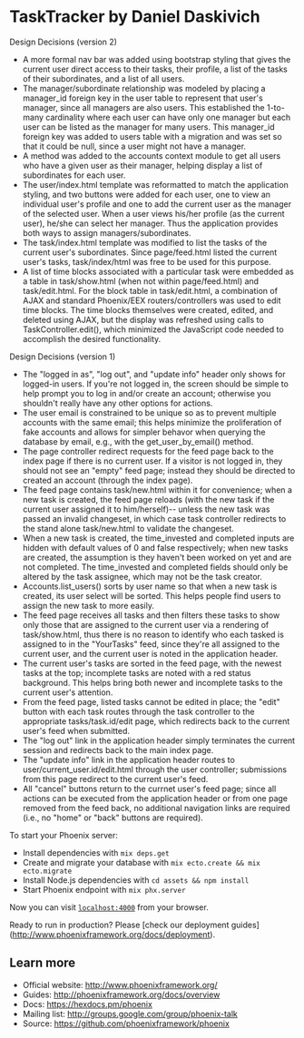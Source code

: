 # TaskTracker by Daniel Daskivich

Design Decisions (version 2)

  * A more formal nav bar was added using bootstrap styling that gives
    the current user direct access to their tasks, their profile, a list
    of the tasks of their subordinates, and a list of all users.
  * The manager/subordinate relationship was modeled by placing a 
    manager_id foreign key in the user table to represent that user's 
    manager, since all managers are also users. This established the 1-to-many
    cardinality where each user can have only one manager but each
    user can be listed as the manager for many users. This manager_id
    foreign key was added to users table with a migration and was set
    so that it could be null, since a user might not have a manager.
  * A method was added to the accounts context module to get all users
    who have a given user as their manager, helping display a list of
    subordinates for each user.
  * The user/index.html template was reformatted to match the application
    styling, and two buttons were added for each user, one to view an 
    individual user's profile and one to add the current user as the manager
    of the selected user. When a user views his/her profile (as the current
    user), he/she can select her manager. Thus the application provides
    both ways to assign managers/subordinates.
  * The task/index.html template was modified to list the tasks of the
    current user's subordinates. Since page/feed.html listed the current
    user's tasks, task/index/html was free to be used for this purpose.
  * A list of time blocks associated with a particular task were
    embedded as a table in task/show.html (when not within page/feed.html)
    and task/edit.html. For the block table in task/edit.html, a combination
    of AJAX and standard Phoenix/EEX routers/controllers was used
    to edit time blocks. The time blocks themselves were created, edited,
    and deleted using AJAX, but the display was refreshed using calls
    to TaskController.edit(), which minimized the JavaScript code needed
    to accomplish the desired functionality.

Design Decisions (version 1)

  * The "logged in as", "log out", and "update info" header only shows
    for logged-in users. If you're not logged in, the screen should be
    simple to help prompt you to log in and/or create an account; otherwise
    you shouldn't really have any other options for actions.
  * The user email is constrained to be unique so as to prevent
    multiple accounts with the same email; this helps minimize
    the proliferation of fake accounts and allows for simpler behavor 
    when querying the database by email, e.g., with the get_user_by_email() 
    method.
  * The page controller redirect requests for the feed page
    back to the index page if there is no current user. If a visitor is
    not logged in, they should not see an "empty" feed page; instead
    they should be directed to created an account (through the index page).
  * The feed page contains task/new.html within it for convenience;
    when a new task is created, the feed page reloads
    (with the new task if the current user assigned it to him/herself)--
    unless the new task was passed an invalid changeset,
    in which case task controller redirects to the stand alone task/new.html
    to validate the changeset.
  * When a new task is created, the time_invested and completed inputs
    are hidden with default values of 0 and false respectively;
    when new tasks are created, the assumption is they haven't
    been worked on yet and are not completed. The time_invested and completed
    fields should only be altered by the task assignee, 
    which may not be the task creator.
  * Accounts.list_users() sorts by user name so that when a new task
    is created, its user select will be sorted. This helps people find
    users to assign the new task to more easily.
  * The feed page receives all tasks and then filters these tasks
    to show only those that are assigned to the current user
    via a rendering of task/show.html, thus there is no reason to identify 
    who each tasked is assigned to in the "YourTasks" feed, 
    since they're all assigned to the current user,
    and the current user is noted in the application header.
  * The current user's tasks are sorted in the feed page,
    with the newest tasks at the top; incomplete tasks are noted
    with a red status background. This helps bring both newer and incomplete
    tasks to the current user's attention.
  * From the feed page, listed tasks cannot be edited in place;
    the "edit" button with each task routes through the task controller
    to the appropriate tasks/task.id/edit page, which redirects back
    to the current user's feed when submitted.
  * The "log out" link in the application header simply terminates
    the current session and redirects back to the main index page.
  * The "update info" link in the application header routes to
    user/current_user.id/edit.html through the user controller;
    submissions from this page redirect to the current user's feed.
  * All "cancel" buttons return to the currnet user's feed page; 
    since all actions can be executed from the application header
    or from one page removed from the feed back, no additional
    navigation links are required (i.e., no "home" or "back" buttons
    are required).

To start your Phoenix server:

  * Install dependencies with `mix deps.get`
  * Create and migrate your database with `mix ecto.create && mix ecto.migrate`
  * Install Node.js dependencies with `cd assets && npm install`
  * Start Phoenix endpoint with `mix phx.server`

Now you can visit [`localhost:4000`](http://localhost:4000) from your browser.

Ready to run in production? Please [check our deployment guides]
(http://www.phoenixframework.org/docs/deployment).

## Learn more

  * Official website: http://www.phoenixframework.org/
  * Guides: http://phoenixframework.org/docs/overview
  * Docs: https://hexdocs.pm/phoenix
  * Mailing list: http://groups.google.com/group/phoenix-talk
  * Source: https://github.com/phoenixframework/phoenix
